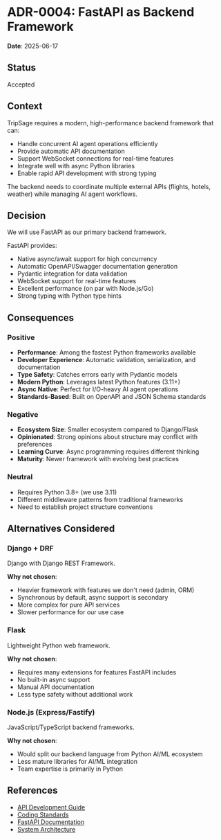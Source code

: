 # ADR-0004: FastAPI as Backend Framework

**Date**: 2025-06-17

## Status

Accepted

## Context

TripSage requires a modern, high-performance backend framework that can:

- Handle concurrent AI agent operations efficiently
- Provide automatic API documentation
- Support WebSocket connections for real-time features
- Integrate well with async Python libraries
- Enable rapid API development with strong typing

The backend needs to coordinate multiple external APIs (flights, hotels, weather) while managing AI agent workflows.

## Decision

We will use FastAPI as our primary backend framework.

FastAPI provides:

- Native async/await support for high concurrency
- Automatic OpenAPI/Swagger documentation generation
- Pydantic integration for data validation
- WebSocket support for real-time features
- Excellent performance (on par with Node.js/Go)
- Strong typing with Python type hints

## Consequences

### Positive

- **Performance**: Among the fastest Python frameworks available
- **Developer Experience**: Automatic validation, serialization, and documentation
- **Type Safety**: Catches errors early with Pydantic models
- **Modern Python**: Leverages latest Python features (3.11+)
- **Async Native**: Perfect for I/O-heavy AI agent operations
- **Standards-Based**: Built on OpenAPI and JSON Schema standards

### Negative

- **Ecosystem Size**: Smaller ecosystem compared to Django/Flask
- **Opinionated**: Strong opinions about structure may conflict with preferences
- **Learning Curve**: Async programming requires different thinking
- **Maturity**: Newer framework with evolving best practices

### Neutral

- Requires Python 3.8+ (we use 3.11)
- Different middleware patterns from traditional frameworks
- Need to establish project structure conventions

## Alternatives Considered

### Django + DRF

Django with Django REST Framework.

**Why not chosen**:

- Heavier framework with features we don't need (admin, ORM)
- Synchronous by default, async support is secondary
- More complex for pure API services
- Slower performance for our use case

### Flask

Lightweight Python web framework.

**Why not chosen**:

- Requires many extensions for features FastAPI includes
- No built-in async support
- Manual API documentation
- Less type safety without additional work

### Node.js (Express/Fastify)

JavaScript/TypeScript backend frameworks.

**Why not chosen**:

- Would split our backend language from Python AI/ML ecosystem
- Less mature libraries for AI/ML integration
- Team expertise is primarily in Python

## References

- [API Development Guide](../04_DEVELOPMENT_GUIDE/API_DEVELOPMENT.md)
- [Coding Standards](../04_DEVELOPMENT_GUIDE/CODING_STANDARDS.md)
- [FastAPI Documentation](https://fastapi.tiangolo.com/)
- [System Architecture](../03_ARCHITECTURE/SYSTEM_OVERVIEW.md)
